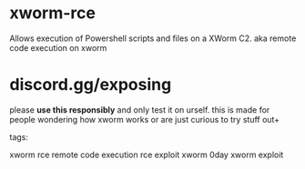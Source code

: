 # xworm-rce
Allows execution of Powershell scripts and files on a XWorm C2.
aka remote code execution on xworm

# discord.gg/exposing

please **use this responsibly** and only test it on urself. this is made for people wondering how xworm works or are just curious to try stuff out+



tags:

xworm rce remote code execution rce exploit xworm 0day xworm exploit
